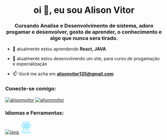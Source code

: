 <h1 align="center">oi 👋, eu sou Alison Vitor</h1>
<h3 align="center">Cursando Analise e Desenvolvimento de sistema, adoro progamar e desenvolver, gosto de aprender, o conhecimento e algo que nunca sera tirado.
</h3>

- 🌱 atualmente estou aprendendo **React, JAVA**
- 🔭 atualmente estou desenvolvendo um site, para curso de progamação e especialização

- 📫 Você me acha em **alisonvitor135@gmail.com**

<h3 align="left">Conecte-se comigo:</h3>
<p align="left">
<a href="https://linkedin.com /in/alisonnvitor" target="blank"><img align="center" src="https://cdn-icons-png.flaticon.com/512/174/174857.png" alt="alisonnvitor" height="30" width="40" /></a>
<a href="https://instagram.com/alisonnvitor" target="blank"><img align="center" src="https://raw.githubusercontent.com/rahuldkjain/github-profile-readme-generator /master/src/images/icons/Social/instagram.svg" alt="alisonnvitor" height="30" width="40" /></a>
</p>

<h3 align="left">Idiomas e Ferramentas:</h3>
<p align="left"> <a href="https://www.java.com" target="_blank" rel="noreferrer"> <img src="https://raw.githubusercontent.com/devicons /devicon/master/icons/java/java-original.svg" alt="java" width="40" height="40"/> </a> <a href="https://reactjs.org/" target="_blank" rel="noreferrer"> <img src="https://raw.githubusercontent.com/devicons/devicon/master/icons/react/react-original-wordmark.svg" alt="react" largura ="40" height="40"/> </a> </p>

